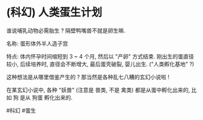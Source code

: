 # (科幻) 人类蛋生计划

谁说哺乳动物必需胎生 ? 隔壁鸭嘴兽不就是卵生嘛.

名称: 蛋形体外半人造子宫

特点: 体内怀孕时间缩短到 3 ~ 4 个月, 然后以 "产卵" 方式结束. 刚出生的蛋直径较小, 后续培养时, 直径会不断增大, 最后蛋壳破裂, 婴儿出生. ("人类孵化基地" ?)

这种想法是从哪里借鉴产生的 ? 那当然是各种乱七八糟的玄幻小说啦 !

在某玄幻小说中, 各种 "妖兽" (注意是 兽类, 不是 禽类) 都是从蛋中孵化出来的, 比如 狗 是从 狗蛋 孵化出来的.

 #科幻 #蛋生
